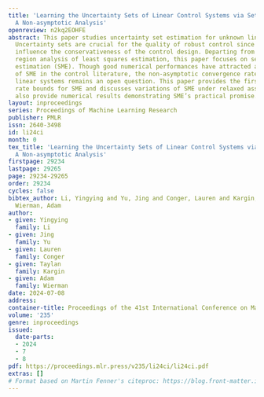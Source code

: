 ```yaml
---
title: 'Learning the Uncertainty Sets of Linear Control Systems via Set Membership:
  A Non-asymptotic Analysis'
openreview: n2kq2EOHFE
abstract: This paper studies uncertainty set estimation for unknown linear systems.
  Uncertainty sets are crucial for the quality of robust control since they directly
  influence the conservativeness of the control design. Departing from the confidence
  region analysis of least squares estimation, this paper focuses on set membership
  estimation (SME). Though good numerical performances have attracted applications
  of SME in the control literature, the non-asymptotic convergence rate of SME for
  linear systems remains an open question. This paper provides the first convergence
  rate bounds for SME and discusses variations of SME under relaxed assumptions. We
  also provide numerical results demonstrating SME’s practical promise.
layout: inproceedings
series: Proceedings of Machine Learning Research
publisher: PMLR
issn: 2640-3498
id: li24ci
month: 0
tex_title: 'Learning the Uncertainty Sets of Linear Control Systems via Set Membership:
  A Non-asymptotic Analysis'
firstpage: 29234
lastpage: 29265
page: 29234-29265
order: 29234
cycles: false
bibtex_author: Li, Yingying and Yu, Jing and Conger, Lauren and Kargin, Taylan and
  Wierman, Adam
author:
- given: Yingying
  family: Li
- given: Jing
  family: Yu
- given: Lauren
  family: Conger
- given: Taylan
  family: Kargin
- given: Adam
  family: Wierman
date: 2024-07-08
address:
container-title: Proceedings of the 41st International Conference on Machine Learning
volume: '235'
genre: inproceedings
issued:
  date-parts:
  - 2024
  - 7
  - 8
pdf: https://proceedings.mlr.press/v235/li24ci/li24ci.pdf
extras: []
# Format based on Martin Fenner's citeproc: https://blog.front-matter.io/posts/citeproc-yaml-for-bibliographies/
---
```

